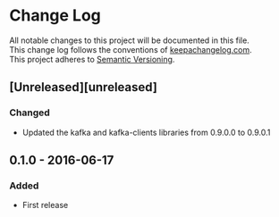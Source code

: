 # Change Log
All notable changes to this project will be documented in this file.   
This change log follows the conventions of [keepachangelog.com](http://keepachangelog.com/).  
This project adheres to [Semantic Versioning](http://semver.org/).  

## [Unreleased][unreleased]    
### Changed  
- Updated the kafka and kafka-clients libraries from 0.9.0.0 to 0.9.0.1  
  
## 0.1.0 - 2016-06-17  
### Added  
- First release  
